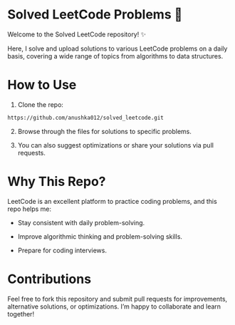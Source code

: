 # Solved LeetCode Problems 🚀

Welcome to the Solved LeetCode repository! ✨

Here, I solve and upload solutions to various LeetCode problems on a daily basis, covering a wide range of topics from algorithms to data structures.

# How to Use

1. Clone the repo:
   
  ```bash
  https://github.com/anushka012/solved_leetcode.git
  ```

2. Browse through the files for solutions to specific problems.
  
4. You can also suggest optimizations or share your solutions via pull requests.

# Why This Repo?
LeetCode is an excellent platform to practice coding problems, and this repo helps me:

  - Stay consistent with daily problem-solving.
    
  - Improve algorithmic thinking and problem-solving skills.
    
  - Prepare for coding interviews.
   
# Contributions

Feel free to fork this repository and submit pull requests for improvements, alternative solutions, or optimizations. I’m happy to collaborate and learn together!

